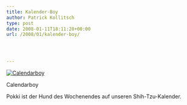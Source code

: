 ```yaml
---
title: Kalender-Boy
author: Patrick Kollitsch
type: post
date: 2008-01-11T18:11:28+00:00
url: /2008/01/kalender-boy/




---
```

<div class="flickr">
  <a href="http://www.flickr.com/photos/schreibblogade/2186513983/" title="Calendarboy"><img src="//farm3.static.flickr.com/2110/2186513983_1810ef1707.jpg" alt="Calendarboy" /></a></p> 
  
  <p>
    Calendarboy
  </p>
</div>

Pokki ist der Hund des Wochenendes auf unseren Shih-Tzu-Kalender.